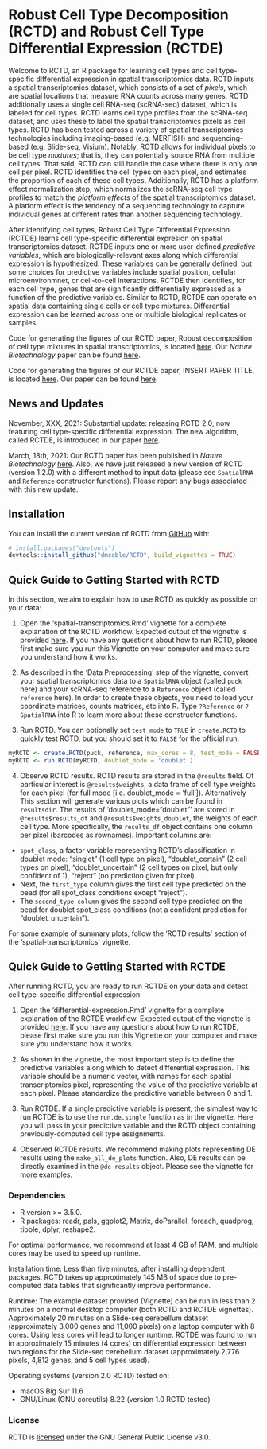 
<!-- README.md is generated from README.Rmd. Please edit that file -->

# Robust Cell Type Decomposition (RCTD) and Robust Cell Type Differential Expression (RCTDE)

<!-- badges: start -->

<!-- badges: end -->

Welcome to RCTD, an R package for learning cell types and cell
type-specific differential expression in spatial transcriptomics data.
RCTD inputs a spatial transcriptomics dataset, which consists of a set
of *pixels*, which are spatial locations that measure RNA counts across
many genes. RCTD additionally uses a single cell RNA-seq (scRNA-seq)
dataset, which is labeled for cell types. RCTD learns cell type profiles
from the scRNA-seq dataset, and uses these to label the spatial
transcriptomics pixels as cell types. RCTD has been tested across a
variety of spatial transcriptomics technologies including imaging-based
(e.g. MERFISH) and sequencing-based (e.g. Slide-seq, Visium). Notably,
RCTD allows for individual pixels to be cell type *mixtures*; that is,
they can potentially source RNA from multiple cell types. That said,
RCTD can still handle the case where there is only one cell per pixel.
RCTD identifies the cell types on each pixel, and estimates the
proportion of each of these cell types. Additionally, RCTD has a
platform effect normalization step, which normalizes the scRNA-seq cell
type profiles to match the *platform effects* of the spatial
transcriptomics dataset. A platform effect is the tendency of a
sequencing technology to capture individual genes at different rates
than another sequencing technology.

After identifying cell types, Robust Cell Type Differential Expression
(RCTDE) learns cell type-specific differential expresion on spatial
transcriptomics dataset. RCTDE inputs one or more user-defined
*predictive variables*, which are biologically-relevant axes along which
differential expression is hypothesized. These variables can be
generally defined, but some choices for predictive variables include
spatial position, cellular microenvironmnet, or cell-to-cell
interactions. RCTDE then identifies, for each cell type, genes that are
significantly differentially expressed as a function of the predictive
variables. Similar to RCTD, RCTDE can operate on spatial data containing
single cells or cell type mixtures. Differential expression can be
learned across one or multiple biological replicates or samples.

Code for generating the figures of our RCTD paper, Robust decomposition
of cell type mixtures in spatial transcriptomics, is located
[here](https://github.com/dmcable/RCTD/tree/master/AnalysisPaper). Our
*Nature Biotechnology* paper can be found
[here](https://www.nature.com/articles/s41587-021-00830-w).

Code for generating the figures of our RCTDE paper, INSERT PAPER TITLE,
is located
[here](https://github.com/dmcable/RCTD/tree/master/AnalysisRCTDE). Our
paper can be found [here](BIORXIV%20LINK).

## News and Updates

November, XXX, 2021: Substantial update: releasing RCTD 2.0, now
featuring cell type-specific differential expression. The new algorithm,
called RCTDE, is introduced in our paper [here](BIORXIV%20LINK).

March, 18th, 2021: Our RCTD paper has been published in *Nature
Biotechnology*
[here](https://www.nature.com/articles/s41587-021-00830-w). Also, we
have just released a new version of RCTD (version 1.2.0) with a
different method to input data (please see `SpatialRNA` and `Reference`
constructor functions). Please report any bugs associated with this new
update.

## Installation

You can install the current version of RCTD from
[GitHub](https://github.com/dmcable/RCTD) with:

``` r
# install.packages("devtools")
devtools::install_github("dmcable/RCTD", build_vignettes = TRUE)
```

## Quick Guide to Getting Started with RCTD

In this section, we aim to explain how to use RCTD as quickly as
possible on your data:

1.  Open the ‘spatial-transcriptomics.Rmd’ vignette for a complete
    explanation of the RCTD workflow. Expected output of the vignette is
    provided
    [here](https://raw.githack.com/dmcable/RCTD/dev/vignettes/spatial-transcriptomics.html).
    If you have any questions about how to run RCTD, please first make
    sure you run this Vignette on your computer and make sure you
    understand how it works.

2.  As described in the ‘Data Preprocessing’ step of the vignette,
    convert your spatial transcriptomics data to a `SpatialRNA` object
    (called `puck` here) and your scRNA-seq reference to a `Reference`
    object (called `reference` here). In order to create these objects,
    you need to load your coordinate matrices, counts matrices, etc into
    R. Type `?Reference` or `?SpatialRNA` into R to learn more about
    these constructor functions.

3.  Run RCTD. You can optionally set `test_mode` to `TRUE` in
    `create.RCTD` to quickly test RCTD, but you should set it to `FALSE`
    for the official run.

<!-- end list -->

``` r
myRCTD <- create.RCTD(puck, reference, max_cores = 8, test_mode = FALSE) # here puck is the SpatialRNA object, and reference is the Reference object.
myRCTD <- run.RCTD(myRCTD, doublet_mode = 'doublet')
```

4.  Observe RCTD results. RCTD results are stored in the `@results`
    field. Of particular interest is `@results$weights`, a data frame of
    cell type weights for each pixel (for full mode \[i.e. doublet\_mode
    = ‘full’\]). Alternatively This section will generate various plots
    which can be found in `resultsdir`. The results of
    ‘doublet\_mode=“doublet”’ are stored in `@results$results_df`
    and `@results$weights_doublet`, the weights of each cell type. More
    specifically, the `results_df` object contains one column per pixel
    (barcodes as rownames). Important columns are:

<!-- end list -->

  - `spot_class`, a factor variable representing RCTD’s classification
    in doublet mode: “singlet” (1 cell type on pixel),
    “doublet\_certain” (2 cell types on pixel), “doublet\_uncertain”
    (2 cell types on pixel, but only confident of 1), “reject” (no
    prediction given for pixel).
  - Next, the `first_type` column gives the first cell type predicted on
    the bead (for all spot\_class conditions except “reject”).
  - The `second_type column` gives the second cell type predicted on the
    bead for doublet spot\_class conditions (not a confident prediction
    for “doublet\_uncertain”).

For some example of summary plots, follow the ‘RCTD results’ section of
the ‘spatial-transcriptomics’ vignette.

## Quick Guide to Getting Started with RCTDE

After running RCTD, you are ready to run RCTDE on your data and detect
cell type-specific differential expression:

1.  Open the ‘differential-expression.Rmd’ vignette for a complete
    explanation of the RCTDE workflow. Expected output of the vignette
    is provided [here](GITHACK%20LINK). If you have any questions about
    how to run RCTDE, please first make sure you run this Vignette on
    your computer and make sure you understand how it works.

2.  As shown in the vignette, the most important step is to define the
    predictive variables along which to detect differential expression.
    This variable should be a numeric vector, with names for each
    spatial transcriptomics pixel, representing the value of the
    predictive variable at each pixel. Please standardize the predictive
    variable between 0 and 1.

3.  Run RCTDE. If a single predictive variable is present, the simplest
    way to run RCTDE is to use the `run.de.single` function as in the
    vignette. Here you will pass in your predictive variable and the
    RCTD object containing previously-computed cell type assignments.

4.  Observed RCTDE results. We recommend making plots representing DE
    results using the `make_all_de_plots` function. Also, DE results can
    be directly examined in the `@de_results` object. Please see the
    vignette for more examples.

### Dependencies

  - R version \>= 3.5.0.
  - R packages: readr, pals, ggplot2, Matrix, doParallel, foreach,
    quadprog, tibble, dplyr, reshape2.

For optimal performance, we recommend at least 4 GB of RAM, and multiple
cores may be used to speed up runtime.

Installation time: Less than five minutes, after installing dependent
packages. RCTD takes up approximately 145 MB of space due to
pre-computed data tables that significantly improve performance.

Runtime: The example dataset provided (Vignette) can be run in less than
2 minutes on a normal desktop computer (both RCTD and RCTDE vignettes).
Approximately 20 minutes on a Slide-seq cerebellum dataset
(approximately 3,000 genes and 11,000 pixels) on a laptop computer with
8 cores. Using less cores will lead to longer runtime. RCTDE was found
to run in approximately 15 minutes (4 cores) on differential expression
between two regions for the Slide-seq cerebellum dataset (approximately
2,776 pixels, 4,812 genes, and 5 cell types used).

Operating systems (version 2.0 RCTD) tested on:

  - macOS Big Sur 11.6
  - GNU/Linux (GNU coreutils) 8.22 (version 1.0 RCTD tested)

### License

RCTD is [licensed](https://github.com/dmcable/RCTD/blob/master/LICENSE)
under the GNU General Public License v3.0.
